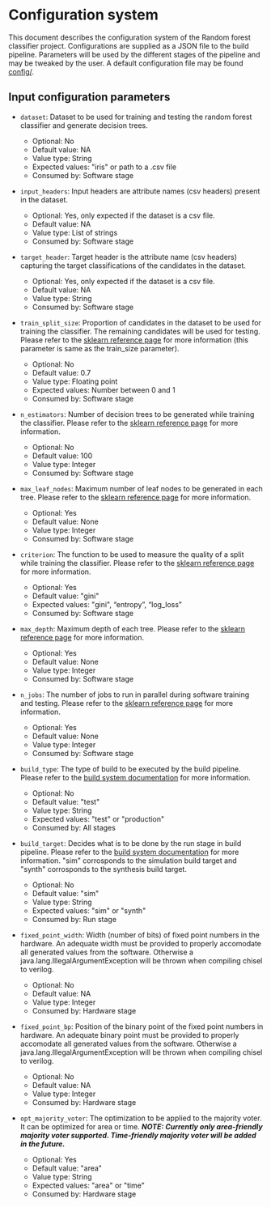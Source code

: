 # Configuration system

This document describes the configuration system of the Random forest classifier project. Configurations are supplied as a JSON file to the build pipeline. Parameters will be used by the different stages of the pipeline and may be tweaked by the user. A default configuration file may be found [config/](../config/).

## Input configuration parameters

- `dataset`:
  Dataset to be used for training and testing the random forest classifier and generate decision trees.
  - Optional: No
  - Default value: NA
  - Value type: String
  - Expected values: "iris" or path to a .csv file
  - Consumed by: Software stage

- `input_headers`:
  Input headers are attribute names (csv headers) present in the dataset.
  - Optional: Yes, only expected if the dataset is a csv file.
  - Default value: NA
  - Value type: List of strings
  - Consumed by: Software stage

- `target_header`:
  Target header is the attribute name (csv headers) capturing the target classifications of the candidates in the dataset.
  - Optional: Yes, only expected if the dataset is a csv file.
  - Default value: NA
  - Value type: String
  - Consumed by: Software stage

- `train_split_size`:
  Proportion of candidates in the dataset to be used for training the classifier. The remaining candidates will be used for testing. Please refer to the [sklearn reference page](https://scikit-learn.org/stable/modules/generated/sklearn.model_selection.train_test_split.html) for more information (this parameter is same as the train_size parameter).
  - Optional: No
  - Default value: 0.7
  - Value type: Floating point
  - Expected values: Number between 0 and 1
  - Consumed by: Software stage

- `n_estimators`:
  Number of decision trees to be generated while training the classifier. Please refer to the [sklearn reference page](https://scikit-learn.org/stable/modules/generated/sklearn.ensemble.RandomForestClassifier.html) for more information.
  - Optional: No
  - Default value: 100
  - Value type: Integer
  - Consumed by: Software stage

- `max_leaf_nodes`:
  Maximum number of leaf nodes to be generated in each tree. Please refer to the [sklearn reference page](https://scikit-learn.org/stable/modules/generated/sklearn.ensemble.RandomForestClassifier.html) for more information.
  - Optional: Yes
  - Default value: None
  - Value type: Integer
  - Consumed by: Software stage

- `criterion`:
  The function to be used to measure the quality of a split while training the classifier. Please refer to the [sklearn reference page](https://scikit-learn.org/stable/modules/generated/sklearn.ensemble.RandomForestClassifier.html) for more information.
  - Optional: Yes
  - Default value: "gini"
  - Expected values: "gini", “entropy”, “log_loss”
  - Consumed by: Software stage

- `max_depth`:
  Maximum depth of each tree. Please refer to the [sklearn reference page](https://scikit-learn.org/stable/modules/generated/sklearn.ensemble.RandomForestClassifier.html) for more information.
  - Optional: Yes
  - Default value: None
  - Value type: Integer
  - Consumed by: Software stage

- `n_jobs`:
  The number of jobs to run in parallel during software training and testing. Please refer to the [sklearn reference page](https://scikit-learn.org/stable/modules/generated/sklearn.ensemble.RandomForestClassifier.html) for more information.
  - Optional: Yes
  - Default value: None
  - Value type: Integer
  - Consumed by: Software stage

- `build_type`:
  The type of build to be executed by the build pipeline. Please refer to the [build system documentation](build-system.md) for more information.
  - Optional: No
  - Default value: "test"
  - Value type: String
  - Expected values: "test" or "production"
  - Consumed by: All stages

- `build_target`:
  Decides what is to be done by the run stage in build pipeline. Please refer to the [build system documentation](build-system.md) for more information. "sim" corrosponds to the simulation build target and "synth" corrosponds to the synthesis build target.
  - Optional: No
  - Default value: "sim"
  - Value type: String
  - Expected values: "sim" or "synth"
  - Consumed by: Run stage

- `fixed_point_width`:
  Width (number of bits) of fixed point numbers in the hardware. An adequate width must be provided to properly accomodate all generated values from the software. Otherwise a java.lang.IllegalArgumentException will be thrown when compiling chisel to verilog.
  - Optional: No
  - Default value: NA
  - Value type: Integer
  - Consumed by: Hardware stage

- `fixed_point_bp`:
  Position of the binary point of the fixed point numbers in hardware. An adequate binary point must be provided to properly accomodate all generated values from the software. Otherwise a java.lang.IllegalArgumentException will be thrown when compiling chisel to verilog.
  - Optional: No
  - Default value: NA
  - Value type: Integer
  - Consumed by: Hardware stage

- `opt_majority_voter`:
  The optimization to be applied to the majority voter. It can be optimized for area or time.
***NOTE: Currently only area-friendly majority voter supported. Time-friendly majority voter will be added in the future.***
  - Optional: Yes
  - Default value: "area"
  - Value type: String
  - Expected values: "area" or "time"
  - Consumed by: Hardware stage
